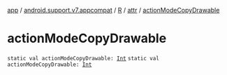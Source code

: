 [app](../../../index.md) / [android.support.v7.appcompat](../../index.md) / [R](../index.md) / [attr](index.md) / [actionModeCopyDrawable](./action-mode-copy-drawable.md)

# actionModeCopyDrawable

`static val actionModeCopyDrawable: `[`Int`](https://kotlinlang.org/api/latest/jvm/stdlib/kotlin/-int/index.html)
`static val actionModeCopyDrawable: `[`Int`](https://kotlinlang.org/api/latest/jvm/stdlib/kotlin/-int/index.html)
